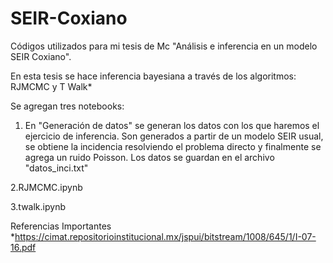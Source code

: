 # SEIR-Coxiano
Códigos utilizados para mi tesis de Mc "Análisis e inferencia en un modelo SEIR Coxiano".

En esta tesis se hace inferencia bayesiana a través de los algoritmos: RJMCMC y T Walk*

Se agregan tres notebooks:
1. En "Generación de datos" se generan los datos con los que haremos el ejercicio de inferencia. Son generados a partir de un modelo SEIR usual, se obtiene la incidencia resolviendo el problema directo y finalmente se agrega un ruido Poisson. Los datos se guardan en el archivo "datos_inci.txt"

2.RJMCMC.ipynb


3.twalk.ipynb





Referencias Importantes
*https://cimat.repositorioinstitucional.mx/jspui/bitstream/1008/645/1/I-07-16.pdf
